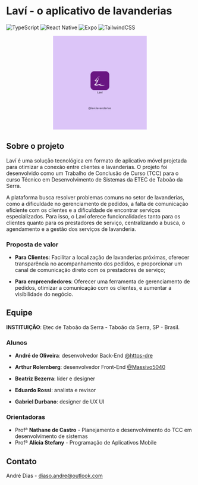# Laví - o aplicativo de lavanderias

![TypeScript](https://img.shields.io/badge/typescript-%23007ACC.svg?style=for-the-badge&logo=typescript&logoColor=white)
![React Native](https://img.shields.io/badge/react_native-%2320232a.svg?style=for-the-badge&logo=react&logoColor=%2361DAFB)
![Expo](https://img.shields.io/badge/expo-1C1E24?style=for-the-badge&logo=expo&logoColor=#D04A37)
![TailwindCSS](https://img.shields.io/badge/tailwindcss-%2338B2AC.svg?style=for-the-badge&logo=tailwind-css&logoColor=white)

<p align="center">
  <img src="./docs/app_image.png" alt="Logo da Laví" width="50%"/>
</p>

## Sobre o projeto

Laví é uma solução tecnológica em formato de aplicativo móvel projetada para otimizar a conexão entre clientes e lavanderias. O projeto foi desenvolvido como um Trabalho de Conclusão de Curso (TCC) para o curso Técnico em Desenvolvimento de Sistemas da ETEC de Taboão da Serra.

A plataforma busca resolver problemas comuns no setor de lavanderias, como a dificuldade no gerenciamento de pedidos, a falta de comunicação eficiente com os clientes e a dificuldade de encontrar serviços especializados. Para isso, o Laví oferece funcionalidades tanto para os clientes quanto para os prestadores de serviço, centralizando a busca, o agendamento e a gestão dos serviços de lavanderia.

### Proposta de valor

- **Para Clientes**: Facilitar a localização de lavanderias próximas, oferecer transparência no acompanhamento dos pedidos, e proporcionar um canal de comunicação direto com os prestadores de serviço;

- **Para empreendedores**: Oferecer uma ferramenta de gerenciamento de pedidos, otimizar a comunicação com os clientes, e aumentar a visibilidade do negócio.

## Equipe

**INSTITUIÇÃO**: Etec de Taboão da Serra - Taboão da Serra, SP - Brasil.

### Alunos

- **André de Oliveira**: desenvolvedor Back-End [@https-dre](https://github.com/https-dre)

- **Arthur Rolemberg**: desenvolvedor Front-End [@Massivo5040](https://github.com/Massivo5040)

- **Beatriz Bezerra**: líder e designer

- **Eduardo Rossi**: analista e revisor

- **Gabriel Durbano**: designer de UX UI

### Orientadoras

- Profª **Nathane de Castro** - Planejamento e desenvolvimento do TCC em desenvolvimento de sistemas
- Profª **Alícia Stefany** - Programação de Aplicativos Mobile

## Contato

André Dias - [diaso.andre@outlook.com](mailto:diaso.andre@outlook.com)



